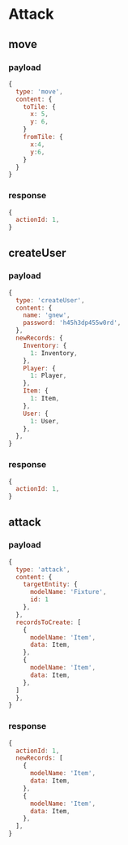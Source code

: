 # Attack

## move

### payload
```js
{
  type: 'move',
  content: {
    toTile: {
      x: 5,
      y: 6,
    }
    fromTile: {
      x:4,
      y:6,
    }
  }
}
```

### response
```js
{
  actionId: 1,
}
```

## createUser

### payload
```js
{
  type: 'createUser',
  content: {
    name: 'gnew',
    password: 'h45h3dp455w0rd',
  },
  newRecords: {
    Inventory: {
      1: Inventory,
    },
    Player: {
      1: Player,
    },
    Item: {
      1: Item,
    },
    User: {
      1: User,
    },
  },
}
```

### response
```js
{
  actionId: 1,
}
```

## attack

### payload
```js
{
  type: 'attack',
  content: {
    targetEntity: {
      modelName: 'Fixture',
      id: 1
    },
  },
  recordsToCreate: [
    {
      modelName: 'Item',
      data: Item,
    },
    {
      modelName: 'Item',
      data: Item,
    },
  ]
  },
}
```

### response
```js
{
  actionId: 1,
  newRecords: [
    {
      modelName: 'Item',
      data: Item,
    },
    {
      modelName: 'Item',
      data: Item,
    },
  ],
}
```
